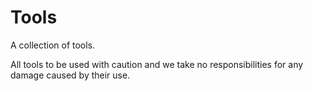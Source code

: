 # Tools
A collection of tools.

All tools to be used with caution and we take no responsibilities for any damage caused by their use.
